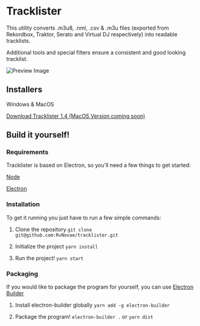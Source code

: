 # Tracklister

This utility converts .m3u8, .nml, .csv & .m3u files (exported from Rekordbox, Traktor, 
Serato and Virtual DJ respectively) into readable tracklists.

Additional tools and special filters ensure a consistent and good looking tracklist.

![Preview Image](https://puu.sh/DSdvk/ce9b8aaa6e.png)

## Installers
Windows & MacOS

[Download Tracklister 1.4 (MacOS Version coming soon)](https://drive.google.com/open?id=1z6RDijPT1RHMJlgUFxzc1aqc6k5RFk0W)

## Build it yourself!

### Requirements
Tracklister is based on Electron, so you'll need a few things to get started:

[Node](https://nodejs.org)

[Electron](https://electronjs.org/)

### Installation
To get it running you just have to run a few simple commands:

1. Clone the repository
`git clone git@github.com:RvNovae/tracklister.git`

2. Initialize the project
`yarn install`

3. Run the project!
`yarn start`

### Packaging
If you would like to package the program for yourself, you can use [Electron Builder](https://github.com/electron-userland/electron-builder)

1. Install electron-builder globally
`yarn add -g electron-builder`

2. Package the program!
`electron-builder .` or `yarn dist`
